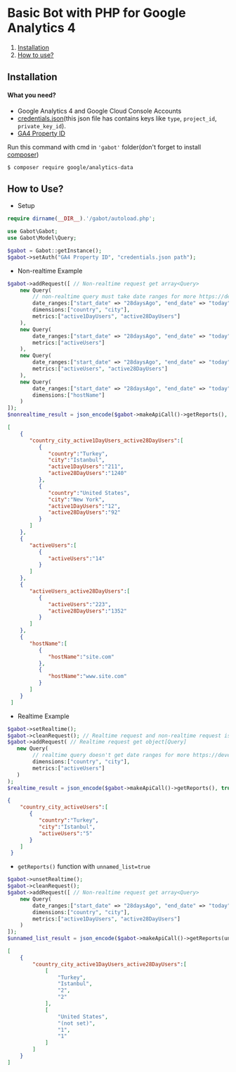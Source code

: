 # Basic Bot with PHP for Google Analytics 4
1. [Installation](https://github.com/bberkay/gabot-alpha#installation)
2. [How to use?](https://github.com/bberkay/gabot-alpha#how-to-use)
## Installation
#### What you need?
* Google Analytics 4 and Google Cloud Console Accounts
* [credentials.json](https://developers.google.com/analytics/devguides/reporting/data/v1/quickstart-client-libraries#step_1_enable_the_api)(this json file has contains keys like `type`, `project_id`, `private_key_id`).
* [GA4 Property ID](https://support.google.com/analytics/answer/12270356?hl=en#:~:text=A%20Measurement%20ID%20is%20an,same%20as%20your%20destination%20ID.)

Run this command with cmd in `'gabot'` folder(don't forget to install [composer](https://getcomposer.org/Composer-Setup.exe))
```
$ composer require google/analytics-data
```
## How to Use?
* Setup
```php
require dirname(__DIR__).'/gabot/autoload.php';

use Gabot\Gabot;
use Gabot\Model\Query;

$gabot = Gabot::getInstance();
$gabot->setAuth("GA4 Property ID", "credentials.json path");
```
* Non-realtime Example
```php
$gabot->addRequest([ // Non-realtime request get array<Query>
    new Query(
        // non-realtime query must take date ranges for more https://developers.google.com/analytics/devguides/reporting/data/v1/api-schema
        date_ranges:["start_date" => "28daysAgo", "end_date" => "today"],
        dimensions:["country", "city"], 
        metrics:["active1DayUsers", "active28DayUsers"]
    ),
    new Query(
        date_ranges:["start_date" => "28daysAgo", "end_date" => "today"],
        metrics:["activeUsers"]
    ),
    new Query(
        date_ranges:["start_date" => "28daysAgo", "end_date" => "today"],
        metrics:["activeUsers", "active28DayUsers"]
    ),
    new Query(
        date_ranges:["start_date" => "28daysAgo", "end_date" => "today"],
        dimensions:["hostName"]
    )
]);
$nonrealtime_result = json_encode($gabot->makeApiCall()->getReports(), true);
```
```json
[
    {
       "country_city_active1DayUsers_active28DayUsers":[
          {
             "country":"Turkey",
             "city":"Istanbul",
             "active1DayUsers":"211",
             "active28DayUsers":"1240"
          },
          {
             "country":"United States",
             "city":"New York",
             "active1DayUsers":"12",
             "active28DayUsers":"92"
          }
       ]
    },
    {
       "activeUsers":[
          {
             "activeUsers":"14"
          }
       ]
    },
    {
       "activeUsers_active28DayUsers":[
          {
             "activeUsers":"223",
             "active28DayUsers":"1352"
          }
       ]
    },
    {
       "hostName":[
          {
             "hostName":"site.com"
          },
          {
             "hostName":"www.site.com"
          }
       ]
    }
 ]
```
* Realtime Example
```php
$gabot->setRealtime(); 
$gabot->cleanRequest(); // Realtime request and non-realtime request is different from each other so you must clean before set requests
$gabot->addRequest( // Realtime request get object[Query]
   new Query(
        // realtime query doesn't get date ranges for more https://developers.google.com/analytics/devguides/reporting/data/v1/realtime-api-schema
        dimensions:["country", "city"], 
        metrics:["activeUsers"]
   )
);
$realtime_result = json_encode($gabot->makeApiCall()->getReports(), true);
```
```json
{
    "country_city_activeUsers":[
       {
          "country":"Turkey",
          "city":"Istanbul",
          "activeUsers":"5"
       }
    ]
 }
```
* `getReports()` function with `unnamed_list=true`
```php
$gabot->unsetRealtime(); 
$gabot->cleanRequest();
$gabot->addRequest([ // Non-realtime request get array<Query>
    new Query(
        date_ranges:["start_date" => "28daysAgo", "end_date" => "today"],
        dimensions:["country", "city"], 
        metrics:["active1DayUsers", "active28DayUsers"]
    )
]);
$unnamed_list_result = json_encode($gabot->makeApiCall()->getReports(unnamed_list:true), true);
```
```json
[
    {
        "country_city_active1DayUsers_active28DayUsers":[
            [
                "Turkey",
                "Istanbul",
                "2",
                "2"
            ],
            [
                "United States",
                "(not set)",
                "1",
                "1"
            ]
        ]
    }
]
```



